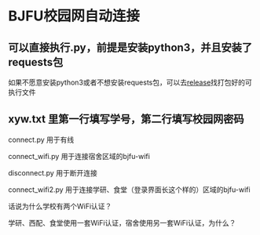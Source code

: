 # BJFU校园网自动连接
## 可以直接执行.py，前提是安装python3，并且安装了requests包
如果不愿意安装python3或者不想安装requests包，可以去[release](https://github.com/OnlyCharacters/BJFU-AutoConnect/releases)找打包好的可执行文件

## xyw.txt 里第一行填写学号，第二行填写校园网密码
connect.py 用于有线

connect_wifi.py 用于连接宿舍区域的bjfu-wifi

disconnect.py 用于断开连接

connect_wifi2.py 用于连接学研、食堂（登录界面长这个样的）区域的bjfu-wifi


话说为什么学校有两个WiFi认证？

学研、西配、食堂使用一套WiFi认证，宿舍使用另一套WiFi认证，为什么？
